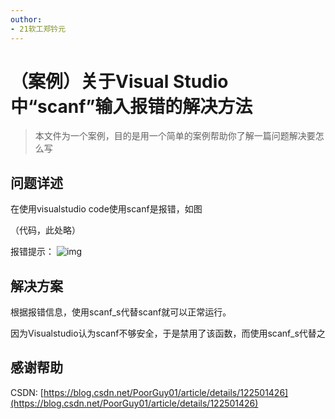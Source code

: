 ```yaml
---
outhor: 
- 21软工郑钤元
---
```

# （案例）关于Visual Studio 中“scanf”输入报错的解决方法
> 本文件为一个案例，目的是用一个简单的案例帮助你了解一篇问题解决要怎么写

## 问题详述

在使用visualstudio code使用scanf是报错，如图

（代码，此处略）

报错提示：
![img](https://camo.githubusercontent.com/5c0ad71f026858a1fc8cf38dd4220997c7ca2ee02c61a7dfa9d4373c4dd1b0c0/68747470733a2f2f696d672d626c6f672e6373646e696d672e636e2f66386165326561303534316534653961396530316637373533336232353062632e706e673f782d6f73732d70726f636573733d696d6167652f77617465726d61726b2c747970655f643346354c58706c626d686c61512c736861646f775f35302c746578745f51314e455469424155473976636b6431655441782c73697a655f32302c636f6c6f725f4646464646462c745f37302c675f73652c785f3136)

## 解决方案

根据报错信息，使用scanf_s代替scanf就可以正常运行。

因为Visualstudio认为scanf不够安全，于是禁用了该函数，而使用scanf_s代替之

## 感谢帮助

CSDN: [https://blog.csdn.net/PoorGuy01/article/details/122501426](https://blog.csdn.net/PoorGuy01/article/details/122501426)